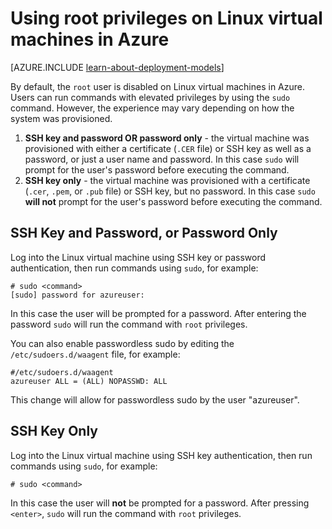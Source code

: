 <properties
    pageTitle="Use root privileges on Linux virtual machines | Azure"
    description="Learn how to use root privileges on a Linux virtual machine in Azure."
    services="virtual-machines-linux"
    documentationcenter=""
    author="szarkos"
    manager="timlt"
    editor=""
    tags="azure-service-management,azure-resource-manager" />
<tags
    ms.assetid="a2c106a2-dceb-43a3-9dd1-50ed77685952"
    ms.service="virtual-machines-linux"
    ms.workload="infrastructure-services"
    ms.tgt_pltfrm="vm-linux"
    ms.devlang="na"
    ms.topic="article"
    ms.date="02/02/2017"
    wacn.date=""
    ms.author="szark" />

# Using root privileges on Linux virtual machines in Azure
[AZURE.INCLUDE [learn-about-deployment-models](../../includes/learn-about-deployment-models-both-include.md)]

By default, the `root` user is disabled on Linux virtual machines in Azure. Users can run commands with elevated privileges by using the `sudo` command. However, the experience may vary depending on how the system was provisioned.

1. **SSH key and password OR password only** - the virtual machine was provisioned with either a certificate (`.CER` file) or SSH key as well as a password, or just a user name and password. In this case `sudo` will prompt for the user's password before executing the command.
2. **SSH key only** - the virtual machine was provisioned with a certificate (`.cer`, `.pem`, or `.pub` file) or SSH key, but no password.  In this case `sudo` **will not** prompt for the user's password before executing the command.

## SSH Key and Password, or Password Only
Log into the Linux virtual machine using SSH key or password authentication, then run commands using `sudo`, for example:

    # sudo <command>
    [sudo] password for azureuser:

In this case the user will be prompted for a password. After entering the password `sudo` will run the command with `root` privileges.

You can also enable passwordless sudo by editing the `/etc/sudoers.d/waagent` file, for example:

    #/etc/sudoers.d/waagent
    azureuser ALL = (ALL) NOPASSWD: ALL

This change will allow for passwordless sudo by the user "azureuser".

## SSH Key Only
Log into the Linux virtual machine using SSH key authentication, then run commands using `sudo`, for example:

    # sudo <command>

In this case the user will **not** be prompted for a password. After pressing `<enter>`, `sudo` will run the command with `root` privileges.